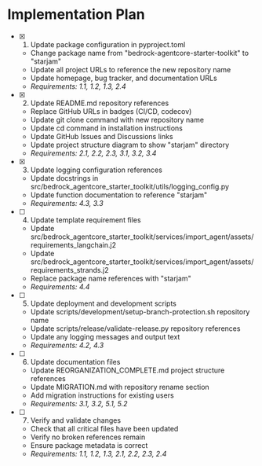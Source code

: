 # Implementation Plan

- [x] 1. Update package configuration in pyproject.toml














  - Change package name from "bedrock-agentcore-starter-toolkit" to "starjam"
  - Update all project URLs to reference the new repository name
  - Update homepage, bug tracker, and documentation URLs
  - _Requirements: 1.1, 1.2, 1.3, 2.4_

- [x] 2. Update README.md repository references





  - Replace GitHub URLs in badges (CI/CD, codecov)
  - Update git clone command with new repository name
  - Update cd command in installation instructions
  - Update GitHub Issues and Discussions links
  - Update project structure diagram to show "starjam" directory
  - _Requirements: 2.1, 2.2, 2.3, 3.1, 3.2, 3.4_

- [x] 3. Update logging configuration references





  - Update docstrings in src/bedrock_agentcore_starter_toolkit/utils/logging_config.py
  - Update function documentation to reference "starjam"
  - _Requirements: 4.3, 3.3_

- [ ] 4. Update template requirement files
  - Update src/bedrock_agentcore_starter_toolkit/services/import_agent/assets/requirements_langchain.j2
  - Update src/bedrock_agentcore_starter_toolkit/services/import_agent/assets/requirements_strands.j2
  - Replace package name references with "starjam"
  - _Requirements: 4.4_

- [ ] 5. Update deployment and development scripts
  - Update scripts/development/setup-branch-protection.sh repository name
  - Update scripts/release/validate-release.py repository references
  - Update any logging messages and output text
  - _Requirements: 4.2, 4.3_

- [ ] 6. Update documentation files
  - Update REORGANIZATION_COMPLETE.md project structure references
  - Update MIGRATION.md with repository rename section
  - Add migration instructions for existing users
  - _Requirements: 3.1, 3.2, 5.1, 5.2_

- [ ] 7. Verify and validate changes
  - Check that all critical files have been updated
  - Verify no broken references remain
  - Ensure package metadata is correct
  - _Requirements: 1.1, 1.2, 1.3, 2.1, 2.2, 2.3, 2.4_
